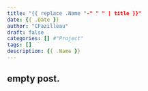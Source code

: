```yaml
---
title: "{{ replace .Name "-" " " | title }}"
date: {{ .Date }}
author: "CFazilleau"
draft: false
categories: [] #"Project"
tags: []
description: {{ .Name }}
---
```


## empty post.